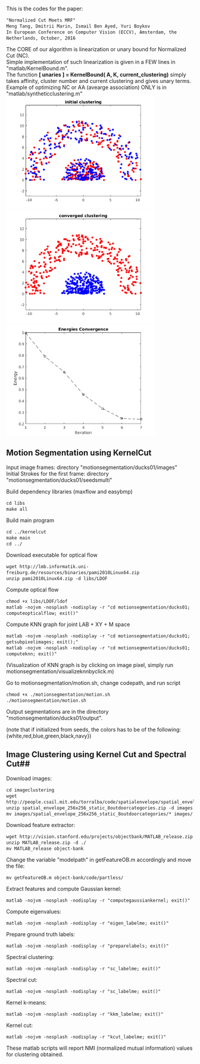 This is the codes for the paper:

	"Normalized Cut Meets MRF"
	Meng Tang, Dmitrii Marin, Ismail Ben Ayed, Yuri Boykov
	In European Conference on Computer Vision (ECCV), Amsterdam, the Netherlands, October, 2016

The CORE of our algorithm is linearization or unary bound for Normalized Cut (NC).<br />
Simple implementation of such linearization is given in a FEW lines in "matlab/KernelBound.m". <br />
The function **[ unaries ] = KernelBound( A, K, current_clustering)** simply takes affinity, cluster number and current clustering and gives unary terms.<br />
Example of optimizing NC or AA (avearge association) ONLY is in "matlab/syntheticclustering.m"<br />
<span><img src="matlab/NC_init.png" alt="" width="400"/>
<img src="matlab/NC_clustering.png" alt="" width="400"/>
<img src="matlab/NC_energy.png" alt="" width="400"/></span>

## Motion Segmentation using KernelCut ##
Input image frames: directory "motionsegmentation/ducks01/images"  
Initial Strokes for the first frame: directory "motionsegmentation/ducks01/seedsmulti"  

Build dependency libraries (maxflow and easybmp)  
```{r, engine='bash'}
cd libs
make all
```
Build main program
```{r, engine='bash'}
cd ../kernelcut
make main
cd ../
```
Download executable for optical flow
```{r, engine='bash'}
wget http://lmb.informatik.uni-freiburg.de/resources/binaries/pami2010Linux64.zip
unzip pami2010Linux64.zip -d libs/LDOF
```
Compute optical flow
```{r, engine='bash'}
chmod +x libs/LDOF/ldof
matlab -nojvm -nosplash -nodisplay -r "cd motionsegmentation/ducks01; computeopticalflow; exit()"
```
Compute KNN graph for joint LAB + XY + M space
```{r, engine='bash'}
matlab -nojvm -nosplash -nodisplay -r "cd motionsegmentation/ducks01; getsubpixelimages; exit();"
matlab -nojvm -nosplash -nodisplay -r "cd motionsegmentation/ducks01; computeknn; exit()"
```
(Visualization of KNN graph is by clicking on image pixel, simply run motionsegmentation/visualizeknnbyclick.m)

Go to motionsegmentation/motion.sh, change codepath, and run script
```{r, engine='bash'}
chmod +x ./motionsegmentation/motion.sh
./motionsegmentation/motion.sh
```
Output segmentations are in the directory "motionsegmentation/ducks01/output".

(note that if initialized from seeds, the colors has to be of the following: {white,red,blue,green,black,navy})

## Image Clustering using Kernel Cut and Spectral Cut##
Download images:  

    cd imageclustering
    wget http://people.csail.mit.edu/torralba/code/spatialenvelope/spatial_envelope_256x256_static_8outdoorcategories.zip
    unzip spatial_envelope_256x256_static_8outdoorcategories.zip -d images
    mv images/spatial_envelope_256x256_static_8outdoorcategories/* images/
    
Download feature extractor:  

    wget http://vision.stanford.edu/projects/objectbank/MATLAB_release.zip
    unzip MATLAB_release.zip -d ./
    mv MATLAB_release object-bank
Change the variable "modelpath" in getFeatureOB.m accordingly and move the file:  

    mv getFeatureOB.m object-bank/code/partless/
    
Extract features and compute Gaussian kernel:  

    matlab -nojvm -nosplash -nodisplay -r "computegaussiankernel; exit()"
Compute eigenvalues:  

    matlab -nojvm -nosplash -nodisplay -r "eigen_labelme; exit()"
Prepare ground truth labels:  

    matlab -nojvm -nosplash -nodisplay -r "preparelabels; exit()"
Spectral clustering:  

    matlab -nojvm -nosplash -nodisplay -r "sc_labelme; exit()"
Spectral cut:  

    matlab -nojvm -nosplash -nodisplay -r "sc_labelme; exit()"
Kernel k-means:  

    matlab -nojvm -nosplash -nodisplay -r "kkm_labelme; exit()"
Kernel cut:  

    matlab -nojvm -nosplash -nodisplay -r "kcut_labelme; exit()"
These matlab scripts will report NMI (normalized mutual information) values for clustering obtained.

